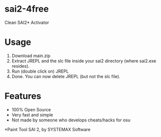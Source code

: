 # sai2-4free
Clean SAI2* Activator

# Usage
1. Download main.zip
2. Extract JREPL and the slc file inside your sai2 directory (where sai2.exe resides).
3. Run (double click on) JREPL
4. Done. You can now delete JREPL (but not the slc file).

# Features
- 100% Open Source
- Very fast and simple
- Not made by someone who develops cheats/hacks for osu



*Paint Tool SAI 2, by SYSTEMAX Software
